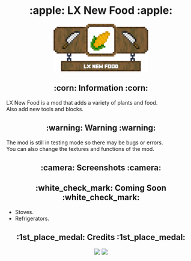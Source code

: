 <h1 align="center">:apple: LX New Food :apple:</h1>
<div align="center"><img src="/img/banner_lx_nf_hd.png" width="50%"></div>
<h2 align="center">:corn: Information :corn:</h2>
<p align="left">
LX New Food is a mod that adds a variety of plants and food.<br>
Also add new tools and blocks.<br>
</p>
<h2 align="center">:warning: Warning :warning:</h2>
<p align="left">
The mod is still in testing mode so there may be bugs or errors.<br>
You can also change the textures and functions of the mod.<br>
</p>
<h2 align="center">:camera: Screenshots :camera:</h2>
<h2 align="center">:white_check_mark: Coming Soon :white_check_mark:</h2>
<ul>
<li>Stoves.</li>
<li>Refrigerators.</li>
</ul>
<h2 align="center">:1st_place_medal: Credits :1st_place_medal:</h2>
<div align="center">
<a target="_blank" href="https://www.blockbench.net"><img src="https://www.blockbench.net/_nuxt/dc80fd589cb46f0c5235e44375841ab2.svg" width="25%"></a>
<a target="_blank" href="https://mcreator.net"><img src="https://mcreator.net/themes/mcreator/logo_halloween.svg" width="25%"></a>
</div>
